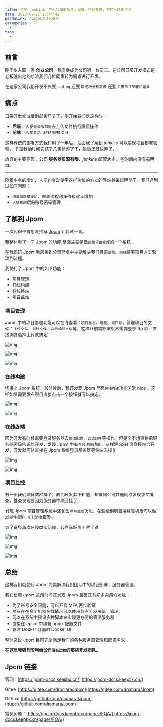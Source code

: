 ```yaml
---
title: 再见 jenkins，中小公司的福音，运维，持续集成，监控一站式平台
date: 2022-07-27 15:44:42
permalink: /pages/dfeb97/
categories:
  - 
tags:
  - 
---
```


## 前言

刚毕业入职一家 **创业公司**，我有幸成为公司第一位员工。在公司日常开发模式是老板说出他的想法我们几位同事转为需求进行开发。

在这家公司我们开发不仅要 `coding` 还要 `帮老板分析需求` 还要 `负责项目部署和运维`

## 痛点

日常开发完成后到部署环节了，刚开始我们是这样的：

- **后端**：人员`登录服务器`去上传文件执行重启操作 
- **前端**：人员`登录 SFTP`部署项目

这样传统的部署方式我们用了一年后，后面我了解到 *jenkins* 可以实现项目部署管理。
于是我抽时间安装了几番折腾了下，最后还是放弃了。

放弃的主要原因：公司 **服务器资源有限**、*jenkins 配置太多* 、短时间内没有搞明白。

-----

随着业务的增加、人员的变动使用这样传统的方式的弊端越来越明显了，我们遇到过如下问题：

- `服务器数量增加`，部署流程和操作也逐步增加
- `人员离职`后的账号密码管理


## 了解到 Jpom 

一次闲聊中有朋友推荐 [Jpom](https://gitee.com/dromara/Jpom) 让我试一试。

我整体看了一下 [Jpom](https://gitee.com/dromara/Jpom) 的功能,里面主要是做`运维项目管理`的一个系统。

在我调研 Jpom 后部署到公司环境中主要解决我们目前`后端`、`前端`部署项目人工繁琐到流程。


我使用了 Jpom 中的如下功能：

- 项目管理
- 在线构建
- 在线终端
- 项目监控

### 项目管理

Jpom 中的项目管理功能可以在线查看：`项目状态`、`进程`、`端口号`，管理项目的文件：`上传文件`、`删除文件`、`在线编辑文件`等，这样让前端部署就不需要登录 ftp 啦，直接浏览选择上传就搞定

![img](https://jpom-docs.keepbx.cn/images/tutorial/present0727/img.png)

![img](https://jpom-docs.keepbx.cn/images/tutorial/present0727/img_1.png)

![img](https://jpom-docs.keepbx.cn/images/tutorial/present0727/img_2.png)


### 在线构建

切换上 Jpom 系统一段时候后，我还发现 Jpom 里面`在线构建`功能非常 nice ，这样如果需要发布项目直接点击一个按钮就可以搞定。


![img](https://jpom-docs.keepbx.cn/images/tutorial/present0727/img_3.png)

![img](https://jpom-docs.keepbx.cn/images/tutorial/present0727/img_4.png)

### 在线终端

因为开发有时候需要登录服务器去`修改配置`，`调试软件`等操作。但是又不想直接把服务器密码告诉给开发，发现 Jpom 中有`在线终端`功能，这样将 SSH 信息授权给开发，开发就可以直接在 Jpom 系统登录服务器等终端去操作


![img](https://jpom-docs.keepbx.cn/images/tutorial/present0727/img_5.png)

![img](https://jpom-docs.keepbx.cn/images/tutorial/present0727/img_6.png)


### 项目监控

有一天我们项目突然挂了，我们开发并不知道，都等到公司其他同时发现才来排查。排查发现是因为服务器中项目挂了

发现 Jpom 项目管理系统中还包含`项目监控`功能，在监控到项目进程宕机后可以触发`邮件报警`，`钉钉消息`报警。

为了避免再次出现类似问题，我立马配置上试了试

![img](https://jpom-docs.keepbx.cn/images/tutorial/present0727/img_7.png)

![img](https://jpom-docs.keepbx.cn/images/tutorial/present0727/img_8.png)

![img](https://jpom-docs.keepbx.cn/images/tutorial/present0727/img_9.png)


## 总结

这样我们就使用 Jpom 完美解决我们团队中的项目部署，服务器管理。

我在使用 Jpom 这段时间还发现 Jpom 里面还有好多实用的功能：

- 为了账号安全问题，可以开启 MFA 两步验证
- 项目存在多个机器负载情况可以使用节点分发来统一管理
- 可以在系统中预设多种脚本来实现更方便的管理服务器
- 直接在 Jpom 中编辑 nginx 配置文件
- 管理 Docker 容器的 Docker UI

整体来说 Jpom 目前完全满足我们的各种服务器管理和部署需求

**在这里我强烈安利给公司`没有运维`的那些开发团队。**


## Jpom 链接

官网：[https://jpom-docs.keepbx.cn/](https://jpom-docs.keepbx.cn/)

Gitee: [https://gitee.com/dromara/Jpom](https://gitee.com/dromara/Jpom)

Github: [https://github.com/dromara/Jpom](https://github.com/dromara/Jpom)

常见问题：[https://jpom-docs.keepbx.cn/pages/FQA/](https://jpom-docs.keepbx.cn/pages/FQA/)
